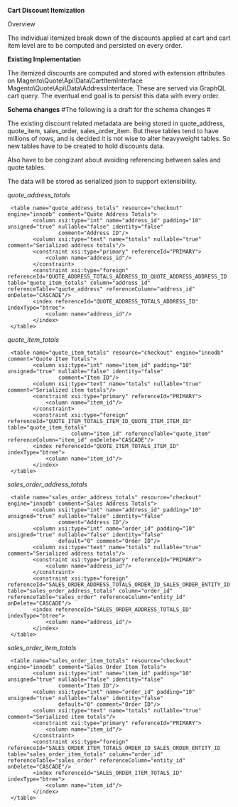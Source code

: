 **Cart Discount Itemization**

Overview

The individual itemized break down of the discounts applied at cart and cart item level are to be computed and persisted on every order.

**Existing Implementation**

The itemized discounts are computed and stored with extension attributes on 
Magento\Quote\Api\Data\CartItemInterface 
Magento\Quote\Api\Data\AddressInterface. 
These are served via GraphQL cart query. The eventual end goal is to persist this data with every order.

**Schema changes**
#The following is a draft for the schema changes #

The existing discount related metadata are being stored in quote_address, quote_item, sales_order, sales_order_item. But these tables tend to have millions of rows,
and is decided it is not wise to alter heavyweight tables. So new tables have to be created to hold discounts data.

Also have to be congizant about avoiding referencing between sales and quote tables.

The data will be stored as serialized json to support extensibility.

*quote_address_totals* 
```
 <table name="quote_address_totals" resource="checkout" engine="innodb" comment="Quote Address Totals">
        <column xsi:type="int" name="address_id" padding="10" unsigned="true" nullable="false" identity="false"
                comment="Address ID"/>
        <column xsi:type="text" name="totals" nullable="true" comment="Serialized address totals"/>
        <constraint xsi:type="primary" referenceId="PRIMARY">
            <column name="address_id"/>
        </constraint>
        <constraint xsi:type="foreign" referenceId="QUOTE_ADDRESS_TOTALS_ADDRESS_ID_QUOTE_ADDRESS_ADDRESS_ID    table="quote_item_totals" column="address_id" referenceTable="quote_address" referenceColumn="address_id" onDelete="CASCADE"/>
        <index referenceId="QUOTE_ADDRESS_TOTALS_ADDRESS_ID" indexType="btree">
            <column name="address_id"/>
        </index>
 </table>
```

*quote_item_totals* 
```
 <table name="quote_item_totals" resource="checkout" engine="innodb" comment="Quote Item Totals">
        <column xsi:type="int" name="item_id" padding="10" unsigned="true" nullable="false" identity="false"
                comment="Item ID"/>
        <column xsi:type="text" name="totals" nullable="true" comment="Serialized item totals"/>
        <constraint xsi:type="primary" referenceId="PRIMARY">
            <column name="item_id"/>
        </constraint>
        <constraint xsi:type="foreign" referenceId="QUOTE_ITEM_TOTALS_ITEM_ID_QUOTE_ITEM_ITEM_ID" table="quote_item_totals"
                    column="item_id" referenceTable="quote_item" referenceColumn="item_id" onDelete="CASCADE"/>
        <index referenceId="QUOTE_ITEM_TOTALS_ITEM_ID" indexType="btree">
            <column name="item_id"/>
        </index>
 </table>
```

*sales_order_address_totals* 
```
 <table name="sales_order_address_totals" resource="checkout" engine="innodb" comment="Sales Address Totals">
        <column xsi:type="int" name="address_id" padding="10" unsigned="true" nullable="false" identity="false"
                comment="Address ID"/>
        <column xsi:type="int" name="order_id" padding="10" unsigned="true" nullable="false" identity="false"
                default="0" comment="Order ID"/>
        <column xsi:type="text" name="totals" nullable="true" comment="Serialized address totals"/>
        <constraint xsi:type="primary" referenceId="PRIMARY">
            <column name="address_id"/>
        </constraint>
        <constraint xsi:type="foreign" referenceId="SALES_ORDER_ADDRESS_TOTALS_ORDER_ID_SALES_ORDER_ENTITY_ID   table="sales_order_address_totals" column="order_id" referenceTable="sales_order" referenceColumn="entity_id" onDelete="CASCADE"/>
        <index referenceId="SALES_ORDER_ADDRESS_TOTALS_ID" indexType="btree">
            <column name="address_id"/>
        </index>
 </table>
```

*sales_order_item_totals* 
```
 <table name="sales_order_item_totals" resource="checkout" engine="innodb" comment="Sales Order Item Totals">
        <column xsi:type="int" name="item_id" padding="10" unsigned="true" nullable="false" identity="false"
                comment="Item ID"/>
        <column xsi:type="int" name="order_id" padding="10" unsigned="true" nullable="false" identity="false"
                default="0" comment="Order ID"/>
        <column xsi:type="text" name="totals" nullable="true" comment="Serialized item totals"/>
        <constraint xsi:type="primary" referenceId="PRIMARY">
            <column name="item_id"/>
        </constraint>
        <constraint xsi:type="foreign" referenceId="SALES_ORDER_ITEM_TOTALS_ORDER_ID_SALES_ORDER_ENTITY_ID   table="sales_order_item_totals" column="order_id" referenceTable="sales_order" referenceColumn="entity_id" onDelete="CASCADE"/>
        <index referenceId="SALES_ORDER_ITEM_TOTALS_ID" indexType="btree">
            <column name="item_id"/>
        </index>
 </table>
```


